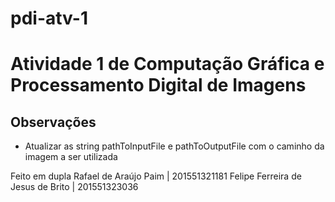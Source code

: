 # pdi-atv-1

# Atividade 1 de Computação Gráfica e Processamento Digital de Imagens

## Observações

- Atualizar as string pathToInputFile e pathToOutputFile com o caminho da imagem a ser utilizada

Feito em dupla
Rafael de Araújo Paim | 201551321181
Felipe Ferreira de Jesus de Brito | 201551323036
